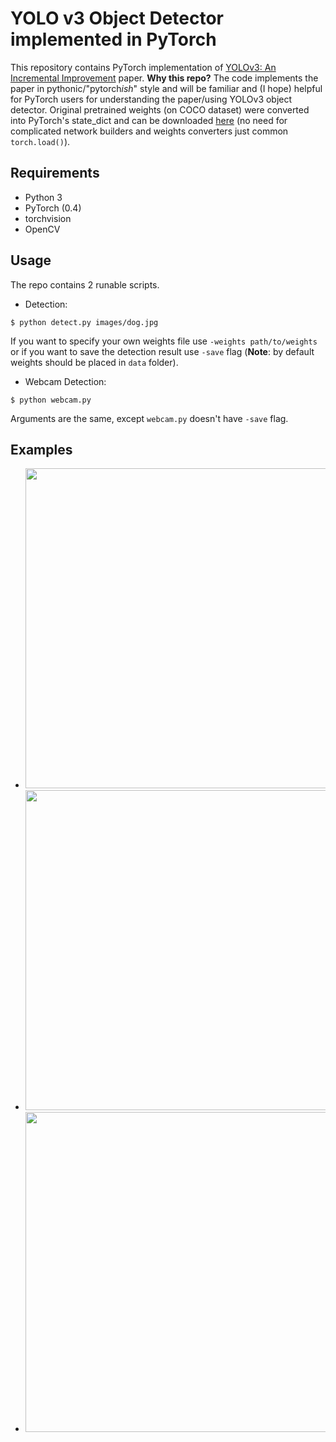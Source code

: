 # YOLO v3 Object Detector implemented in PyTorch
This repository contains PyTorch implementation of [YOLOv3: An Incremental Improvement](https://pjreddie.com/media/files/papers/YOLOv3.pdf) paper.
__Why this repo?__ The code implements the paper in pythonic/"pytorch*ish*" style and will be familiar and (I hope) helpful for PyTorch users for understanding the paper/using YOLOv3 object detector. Original pretrained weights (on COCO dataset) were converted into PyTorch's state_dict and can be downloaded [here](https://drive.google.com/open?id=1iIn5KXRANisuA8A-gtIljyA2G1A25glF) (no need for complicated network builders and weights converters just common `torch.load()`).

## Requirements
- Python 3
- PyTorch (0.4)
- torchvision
- OpenCV



## Usage
The repo contains 2 runable scripts.
- Detection:
```
$ python detect.py images/dog.jpg
```
If you want to specify your own weights file use `-weights path/to/weights` or if you want to save the detection result use `-save` flag (__Note__: by default weights should be placed in `data` folder).

- Webcam Detection:
```
$ python webcam.py
```
Arguments are the same, except `webcam.py` doesn't have `-save` flag.

## Examples
- <img src="https://github.com/mmalotin/pytorch-yolov3/blob/master/predictions/city_prediction.jpg?raw=true" width="700" height="512">

- <img src="https://github.com/mmalotin/pytorch-yolov3/blob/master/predictions/traffic_prediction.jpg?raw=true" width="512" height="512">

- <img src="https://github.com/mmalotin/pytorch-yolov3/blob/master/predictions/dog_prediction.jpg?raw=true" width="612" height="512">
